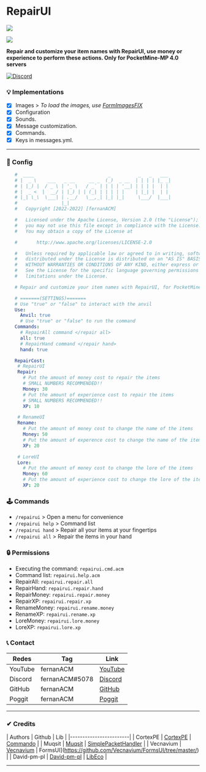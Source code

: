 # RepairUI
[![](https://poggit.pmmp.io/shield.state/RepairUI)](https://poggit.pmmp.io/p/RepairUI)

[![](https://poggit.pmmp.io/shield.api/RepairUI)](https://poggit.pmmp.io/p/RepairUI)

**Repair and customize your item names with RepairUI, use money or experience to perform these actions. Only for PocketMine-MP 4.0 servers**

<a href="https://discord.gg/YyE9XFckqb"><img src="https://img.shields.io/discord/837701868649709568?label=discord&color=7289DA&logo=discord" alt="Discord" /></a>

### 💡 Implementations
* [x] Images > *To load the images, use [FormImagesFIX](https://poggit.pmmp.io/r/146450/FormImagesFix_dev-14.phar)*
* [X] Configuration
* [x] Sounds.
* [x] Message customization.
* [X] Commands.
* [x] Keys in messages.yml.
---

### 💾 Config
```yml
   #  ____                           _          _   _   ___ 
   # |  _ \    ___   _ __     __ _  (_)  _ __  | | | | |_ _|
   # | |_) |  / _ \ | '_ \   / _` | | | | '__| | | | |  | | 
   # |  _ <  |  __/ | |_) | | (_| | | | | |    | |_| |  | | 
   # |_| \_\  \___| | .__/   \__,_| |_| |_|     \___/  |___|
   #                |_|                                     
   #   Copyright [2022-2022] [fernanACM]

   #   Licensed under the Apache License, Version 2.0 (the "License");
   #   you may not use this file except in compliance with the License.
   #   You may obtain a copy of the License at

   #       http://www.apache.org/licenses/LICENSE-2.0

   #   Unless required by applicable law or agreed to in writing, software
   #   distributed under the License is distributed on an "AS IS" BASIS,
   #   WITHOUT WARRANTIES OR CONDITIONS OF ANY KIND, either express or implied.
   #   See the License for the specific language governing permissions and
   #   limitations under the License.

   # Repair and customize your item names with RepairUI, for PocketMine-MP 4.0 servers

   # =======(SETTINGS)=======
   # Use "true" or "false" to interact with the anvil
   Use:
     Anvil: true
     # Use "true" or "false" to run the command
   Commands:
     # RepairAll command </repair all>
     all: true
     # RepairHand command </repair hand>
     hand: true

   RepairCost:
    # RepairUI
    Repair:
      # Put the amount of money cost to repair the items
      # SMALL NUMBERS RECOMMENDED!!
      Money: 30
      # Put the amount of experience cost to repair the items
      # SMALL NUMBERS RECOMMENDED!!
      XP: 10

    # RenameUI
    Rename:
      # Put the amount of money cost to change the name of the items
      Money: 50
      # Put the amount of experence cost to change the name of the items
      XP: 20

    # LoreUI
    Lore:
      # Put the amount of money cost to change the lore of the items
      Money: 60
      # Put the amount of experience cost to change the lore of the items
      XP: 20
```
### 🕹 Commands
- ```/repairui``` > Open a menu for convenience
- ```/repairui help``` > Command list
- ```/repairui hand``` > Repair all your items at your fingertips
- ```/repairui all``` > Repair the items in your hand

### 🔒 Permissions
- Executing the command: ```repairui.cmd.acm```
- Command list: ```repairui.help.acm```
- RepairAll: ```repairui.repair.all```
- RepairHand: ```repairui.repair.hand```
- RepairMoney: ```repairui.repair.money```
- RepairXP: ```repairui.repair.xp```
- RenameMoney: ```repairui.rename.money```
- RenameXP: ```repairui.rename.xp```
- LoreMoney: ```repairui.lore.money```
- LoreXP: ```repairui.lore.xp```

### 📞 Contact 
| Redes | Tag | Link |
|-------|-------------|------|
| YouTube | fernanACM | [YouTube](https://www.youtube.com/channel/UC-M5iTrCItYQBg5GMuX5ySw) | 
| Discord | fernanACM#5078 | [Discord](https://discord.gg/YyE9XFckqb) |
| GitHub | fernanACM | [GitHub](https://github.com/fernanACM)
| Poggit | fernanACM | [Poggit](https://poggit.pmmp.io/ci/fernanACM)
****

### ✔ Credits
| Authors | Github | Lib |
|------------------------|
| CortexPE | [CortexPE](https://github.com/CortexPE) | [Commando](https://github.com/CortexPE/Commando/tree/master/) |
| Muqsit | [Muqsit](https://github.com/Muqsit) | [SimplePacketHandler](https://github.com/Muqsit/SimplePacketHandler) |
| Vecnavium | [Vecnavium](https://github.com/Vecnavium) | FormsUI](https://github.com/Vecnavium/FormsUI/tree/master/) |
| David-pm-pl | [David-pm-pl](https://github.com/David-pm-pl) | [LibEco](https://github.com/David-pm-pl/libEco) |
****
